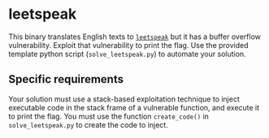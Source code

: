 # leetspeak

This binary translates English texts to [`leetspeak`](https://en.wikipedia.org/wiki/Leet) but it has a buffer overflow vulnerability. Exploit that vulnerability to print the flag. Use the provided template python script (`solve_leetspeak.py`) to automate your solution. 

## Specific requirements

Your solution must use a stack-based exploitation technique to inject executable code in the stack frame of a vulnerable function, and execute it to print the flag. You must use the function `create_code()` in `solve_leetspeak.py` to create the code to inject. 